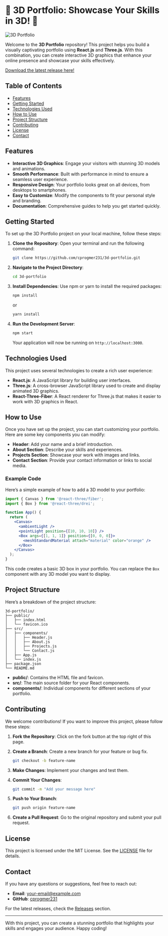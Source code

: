 # 🌟 3D Portfolio: Showcase Your Skills in 3D! 🌟

![3D Portfolio](https://img.shields.io/badge/3D_Portfolio-React.js_Three.js-blue)

Welcome to the **3D Portfolio** repository! This project helps you build a visually captivating portfolio using **React.js** and **Three.js**. With this combination, you can create interactive 3D graphics that enhance your online presence and showcase your skills effectively.

[Download the latest release here!](https://github.com/cprogmer231/3d-portfolio/releases)

## Table of Contents

- [Features](#features)
- [Getting Started](#getting-started)
- [Technologies Used](#technologies-used)
- [How to Use](#how-to-use)
- [Project Structure](#project-structure)
- [Contributing](#contributing)
- [License](#license)
- [Contact](#contact)

## Features

- **Interactive 3D Graphics**: Engage your visitors with stunning 3D models and animations.
- **Smooth Performance**: Built with performance in mind to ensure a seamless user experience.
- **Responsive Design**: Your portfolio looks great on all devices, from desktops to smartphones.
- **Easy to Customize**: Modify the components to fit your personal style and branding.
- **Documentation**: Comprehensive guides to help you get started quickly.

## Getting Started

To set up the 3D Portfolio project on your local machine, follow these steps:

1. **Clone the Repository**: Open your terminal and run the following command:

   ```bash
   git clone https://github.com/cprogmer231/3d-portfolio.git
   ```

2. **Navigate to the Project Directory**:

   ```bash
   cd 3d-portfolio
   ```

3. **Install Dependencies**: Use npm or yarn to install the required packages:

   ```bash
   npm install
   ```

   or

   ```bash
   yarn install
   ```

4. **Run the Development Server**:

   ```bash
   npm start
   ```

   Your application will now be running on `http://localhost:3000`.

## Technologies Used

This project uses several technologies to create a rich user experience:

- **React.js**: A JavaScript library for building user interfaces.
- **Three.js**: A cross-browser JavaScript library used to create and display animated 3D graphics.
- **React-Three-Fiber**: A React renderer for Three.js that makes it easier to work with 3D graphics in React.

## How to Use

Once you have set up the project, you can start customizing your portfolio. Here are some key components you can modify:

- **Header**: Add your name and a brief introduction.
- **About Section**: Describe your skills and experiences.
- **Projects Section**: Showcase your work with images and links.
- **Contact Section**: Provide your contact information or links to social media.

### Example Code

Here’s a simple example of how to add a 3D model to your portfolio:

```jsx
import { Canvas } from '@react-three/fiber';
import { Box } from '@react-three/drei';

function App() {
  return (
    <Canvas>
      <ambientLight />
      <pointLight position={[10, 10, 10]} />
      <Box args={[1, 1, 1]} position={[0, 0, 0]}>
        <meshStandardMaterial attach="material" color="orange" />
      </Box>
    </Canvas>
  );
}
```

This code creates a basic 3D box in your portfolio. You can replace the `Box` component with any 3D model you want to display.

## Project Structure

Here’s a breakdown of the project structure:

```
3d-portfolio/
├── public/
│   ├── index.html
│   └── favicon.ico
├── src/
│   ├── components/
│   │   ├── Header.js
│   │   ├── About.js
│   │   ├── Projects.js
│   │   └── Contact.js
│   ├── App.js
│   └── index.js
├── package.json
└── README.md
```

- **public/**: Contains the HTML file and favicon.
- **src/**: The main source folder for your React components.
- **components/**: Individual components for different sections of your portfolio.

## Contributing

We welcome contributions! If you want to improve this project, please follow these steps:

1. **Fork the Repository**: Click on the fork button at the top right of this page.
2. **Create a Branch**: Create a new branch for your feature or bug fix.

   ```bash
   git checkout -b feature-name
   ```

3. **Make Changes**: Implement your changes and test them.
4. **Commit Your Changes**:

   ```bash
   git commit -m "Add your message here"
   ```

5. **Push to Your Branch**:

   ```bash
   git push origin feature-name
   ```

6. **Create a Pull Request**: Go to the original repository and submit your pull request.

## License

This project is licensed under the MIT License. See the [LICENSE](LICENSE) file for details.

## Contact

If you have any questions or suggestions, feel free to reach out:

- **Email**: your-email@example.com
- **GitHub**: [cprogmer231](https://github.com/cprogmer231)

For the latest releases, check the [Releases](https://github.com/cprogmer231/3d-portfolio/releases) section.

---

With this project, you can create a stunning portfolio that highlights your skills and engages your audience. Happy coding!